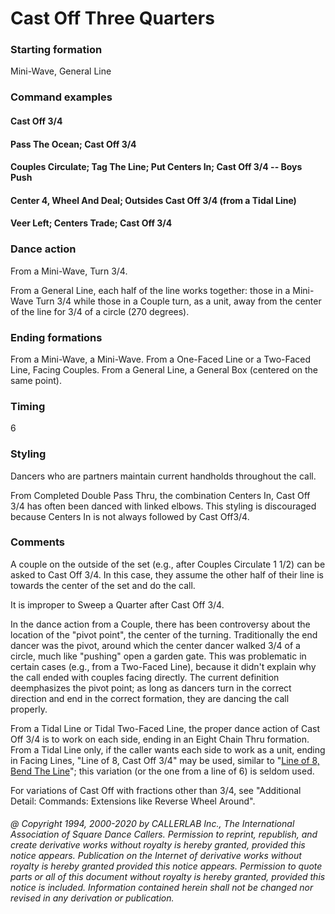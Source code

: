 
# Cast Off Three Quarters

### Starting formation

Mini-Wave, General Line

### Command examples

#### Cast Off 3/4
#### Pass The Ocean; Cast Off 3/4
#### Couples Circulate; Tag The Line; Put Centers In; Cast Off 3/4 -- Boys Push
#### Center 4, Wheel And Deal; Outsides Cast Off 3/4 (from a Tidal Line)
#### Veer Left; Centers Trade; Cast Off 3/4

### Dance action

From a Mini-Wave, Turn 3/4.

From a General Line, each half of the line works together: those in a Mini-Wave Turn 3/4 while those
in a Couple turn, as a unit, away from the center of the line for 3/4 of a circle (270 degrees).

### Ending formations

From a Mini-Wave, a Mini-Wave. From a One-Faced Line or a Two-Faced Line,
Facing Couples. From a General Line, a General Box (centered on the same point).

### Timing

6

### Styling

Dancers who are partners maintain current handholds throughout the call.

From Completed Double Pass Thru, the combination Centers In, Cast Off 3/4 has often been danced
with linked elbows. This styling is discouraged because Centers In is not always followed by Cast Off3/4.

### Comments

A couple on the outside of the set (e.g., after Couples Circulate 1 1/2) can be asked to Cast Off
3/4. In this case, they assume the other half of their line is towards the center of the set and do the call.

It is improper to Sweep a Quarter after Cast Off 3/4.

In the dance action from a Couple, there has been controversy about the location of the "pivot point",
the center of the turning. Traditionally the end dancer was the pivot, around which the center dancer
walked 3/4 of a circle, much like "pushing" open a garden gate. This was problematic in certain cases
(e.g., from a Two-Faced Line), because it didn't explain why the call ended with couples facing directly.
The current definition deemphasizes the pivot point; as long as dancers turn in the correct direction
and end in the correct formation, they are dancing the call properly.

From a Tidal Line or Tidal Two-Faced Line, the proper dance action of Cast Off 3/4 is to work on each
side, ending in an Eight Chain Thru formation. From a Tidal Line only, if the caller wants each side
to work as a unit, ending in Facing Lines, "Line of 8, Cast Off 3/4" may be used, similar to
"[Line of 8, Bend The Line](../b1/bend_the_line.md)";
this variation (or the one from a line of 6) is seldom used.

For variations of Cast Off with fractions other than 3/4,
see "Additional Detail: Commands: Extensions like Reverse Wheel Around".

###### @ Copyright 1994, 2000-2020 by CALLERLAB Inc., The International Association of Square Dance Callers. Permission to reprint, republish, and create derivative works without royalty is hereby granted, provided this notice appears. Publication on the Internet of derivative works without royalty is hereby granted provided this notice appears. Permission to quote parts or all of this document without royalty is hereby granted, provided this notice is included. Information contained herein shall not be changed nor revised in any derivation or publication.
